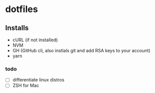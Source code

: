 # dotfiles

## Installs
- cURL (if not installed)
- NVM
- GH (GitHub cli, also instlals git and add RSA keys to your account)
- yarn

### todo
- [ ] differentiate linux distros
- [ ] ZSH for Mac